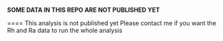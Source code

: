  **SOME DATA IN THIS REPO ARE NOT PUBLISHED YET**

====
This analysis is not published yet
Please contact me if you want the Rh and Ra data to run the whole analysis




